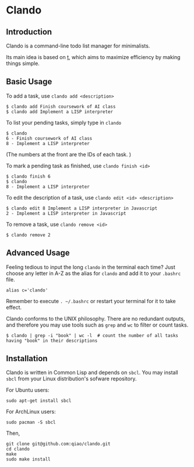 Clando
======

## Introduction

Clando is a command-line todo list manager for minimalists. 

Its main idea is based on [t](http://stevelosh.com/projects/t/), which aims to maximize efficiency by making things simple.


## Basic Usage

To add a task, use `clando add <description>`

    $ clando add Finish coursework of AI class
    $ clando add Implement a LISP interpreter

To list your pending tasks, simply type in `clando`

    $ clando
    6 - Finish coursework of AI class
    8 - Implement a LISP interpreter

(The numbers at the front are the IDs of each task. )

To mark a pending task as finished, use `clando finish <id>`

    $ clando finish 6
    $ clando
    8 - Implement a LISP interpreter

To edit the description of a task, use `clando edit <id> <description>`

    $ clando edit 8 Implement a LISP interpreter in Javascript
    2 - Implement a LISP interpreter in Javascript

To remove a task, use `clando remove <id>`

    $ clando remove 2


## Advanced Usage

Feeling tedious to input the long `clando` in the terminal each time? Just choose any letter in A-Z as the alias for `clando` and add it to your `.bashrc` file.

    alias c='clando'

Remember to execute `. ~/.bashrc` or restart your terminal for it to take effect.

Clando conforms to the UNIX philosophy. There are no redundant outputs, and therefore you may use tools such as `grep` and `wc` to filter or count tasks.

    $ clando | grep -i "book" | wc -l  # count the number of all tasks having "book" in their descriptions


## Installation

Clando is written in Common Lisp and depends on `sbcl`. You may install `sbcl` from your Linux distribution's sofware repository.

For Ubuntu users:

    sudo apt-get install sbcl
    
For ArchLinux users:

    sudo pacman -S sbcl

Then,

    git clone git@github.com:qiao/clando.git
    cd clando
    make
    sudo make install
